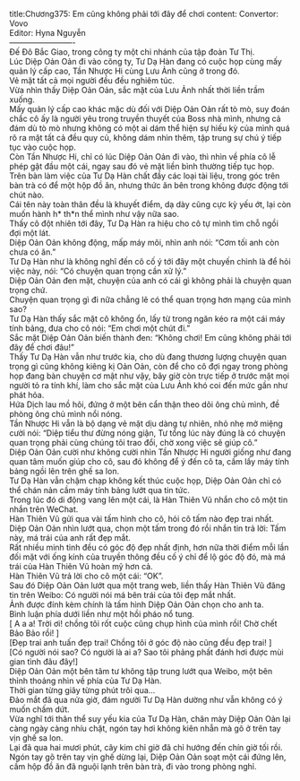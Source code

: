title:Chương375: Em cũng không phải tới đây để chơi
content:
Convertor: Vovo<br>Editor: Hyna Nguyễn<br>————————-<br>Đế Đô Bắc Giao, trong công ty một chi nhánh của tập đoàn Tư Thị.<br>Lúc Diệp Oản Oản đi vào công ty, Tư Dạ Hàn đang có cuộc họp cùng mấy quản lý cấp cao, Tần Nhược Hi cùng Lưu Ảnh cũng ở trong đó.<br>Vẻ mặt tất cả mọi người đều đều nghiêm túc.<br>Vừa nhìn thấy Diệp Oản Oản, sắc mặt của Lưu Ảnh nhất thời liền trầm xuống.<br>Mấy quản lý cấp cao khác mặc dù đối với Diệp Oản Oản rất tò mò, suy đoán chắc cô ấy là người yêu trong truyền thuyết của Boss nhà mình, nhưng cả đám dù tò mò nhưng không có một ai dám thể hiện sự hiếu kỳ của mình quá rõ ra mặt tất cả đều quy củ, không dám nhìn thêm, tập trung sự chú ý tiếp tục vào cuộc họp.<br>Còn Tần Nhược Hi, chỉ có lúc Diệp Oản Oản đi vào, thì nhìn về phía cô lễ phép gật đầu một cái, ngay sau đó vẻ mặt liền bình thường tiếp tục họp.<br>Trên bàn làm việc của Tư Dạ Hàn chất đầy các loại tài liệu, trong góc trên bàn trà có để một hộp đồ ăn, nhưng thức ăn bên trong không được động tới chút nào.<br>Cái tên này toàn thân đều là khuyết điểm, dạ dày cũng cực kỳ yếu ớt, lại còn muốn hành h* th*n thể mình như vậy nữa sao.<br>Thấy cô đột nhiên tới đây, Tư Dạ Hàn ra hiệu cho cô tự mình tìm chỗ ngồi đợi một lát.<br>Diệp Oản Oản không động, mấp máy môi, nhìn anh nói: “Cơm tối anh còn chưa có ăn.”<br>Tư Dạ Hàn như là không nghĩ đến cô cố ý tới đây một chuyến chình là để hỏi việc này, nói: “Có chuyện quan trọng cần xử lý.”<br>Diệp Oản Oản đen mặt, chuyện của anh có cái gì không phải là chuyện quan trọng chứ.<br>Chuyện quan trọng gì đi nữa chẳng lẽ có thể quan trọng hơn mạng của mình sao?<br>Tư Dạ Hàn thấy sắc mặt cô không ổn, lấy từ trong ngăn kéo ra một cái máy tính bảng, đưa cho cô nói: “Em chơi một chút đi.”<br>Sắc mặt Diệp Oản Oản biến thành đen: “Không chơi! Em cũng không phải tới đây để chơi đâu!”<br>Thấy Tư Dạ Hàn vẫn như trước kia, cho dù đang thương lượng chuyện quan trọng gì cũng không kiêng kị Oản Oản, còn để cho cô đợi ngay trong phòng họp đang bàn chuyện cơ mật như vậy, bây giờ còn trực tiếp ở trước mặt mọi người tỏ ra tính khí, làm cho sắc mặt của Lưu Ảnh khó coi đến mức gần như phát hỏa.<br>Hứa Dịch lau mồ hôi, đứng ở một bên cẩn thận theo dõi ông chủ mình, đề phòng ông chủ mình nổi nóng.<br>Tần Nhược Hi vẫn là bộ dạng vẻ mặt dịu dàng tự nhiên, nhỏ nhẹ mở miệng cười nói: “Diệp tiểu thư đừng nóng giận, Tư tổng lúc này đúng là có chuyện quan trọng phải cùng chúng tôi trao đổi, chờ xong việc sẽ giúp cô.”<br>Diệp Oản Oản cười như không cười nhìn Tần Nhược Hi người giống như đang quan tâm muốn giúp cho cô, sau đó không để ý đến cô ta, cầm lấy máy tính bảng ngồi lên trên ghế sa lon.<br>Tư Dạ Hàn vẫn chậm chạp không kết thúc cuộc họp, Diệp Oản Oản chỉ có thể chán nản cầm máy tính bảng lướt qua tin tức.<br>Trong lúc đó di động vang lên một cái, là Hàn Thiên Vũ nhắn cho cô một tin nhắn trên WeChat.<br>Hàn Thiên Vũ gửi qua vài tấm hình cho cô, hỏi cô tấm nào đẹp trai nhất.<br>Diệp Oản Oản nhìn lướt qua, chọn một tấm trong đó rồi nhắn tin trả lời: Tấm này, má trái của anh rất đẹp mắt.<br>Rất nhiều minh tinh đều có góc độ đẹp nhất định, hơn nữa thời điểm mỗi lần đối mặt với ống kính của truyền thông đều cố ý chỉ để lộ góc độ đó, mà má trái của Hàn Thiên Vũ hoàn mỹ hơn cả.<br>Hàn Thiên Vũ trả lời cho cô một cái: “OK”.<br>Sau đó Diệp Oản Oản lướt qua một trang web, liền thấy Hàn Thiên Vũ đăng tin trên Weibo: Có người nói má bên trái của tôi đẹp mắt nhất.<br>Ảnh được đính kèm chính là tấm hình Diệp Oản Oản chọn cho anh ta.<br>Bình luận phía dưới liền như một hồi pháo nổ tung.<br>[ A a a! Trời ơi! chồng tôi rốt cuộc cũng chụp hình của mình rồi! Chờ chết Bảo Bảo rồi! ]<br>[Đẹp trai anh tuấn đẹp trai! Chồng tôi ở góc độ nào cũng đều đẹp trai! ]<br>[Có người nói sao? Có người là ai a? Sao tôi phảng phất đánh hơi được mùi gian tình đâu đây!]<br>Diệp Oản Oản một bên tâm tư không tập trung lướt qua Weibo, một bên thỉnh thoảng nhìn về phía của Tư Dạ Hàn.<br>Thời gian từng giây từng phút trôi qua…<br>Đảo mắt đã qua nửa giờ, đám người Tư Dạ Hàn dường như vẫn không có ý muốn chấm dứt.<br>Vừa nghĩ tới thân thể suy yếu kia của Tư Dạ Hàn, chân mày Diệp Oản Oản lại càng ngày càng nhíu chặt, ngón tay hơi không kiên nhẫn mà gõ ở trên tay vịn ghế sa lon.<br>Lại đã qua hai mươi phút, cây kim chỉ giờ đã chỉ hướng đến chín giờ tối rồi.<br>Ngón tay gõ trên tay vịn ghế dừng lại, Diệp Oản Oản soạt một cái đứng lên, cầm hộp đồ ăn đã nguội lạnh trên bàn trà, đi vào trong phòng nghỉ.